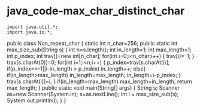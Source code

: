 # java_code-max_char_distinct_char

	import java.util.*;
	import java.io.*;
public class Non_repeat_char
{
static int n_char=256;
public static int max_size_sub(String s)
{
int n=s.length();
int in_length=1;
int max_length=1;
int p_index;
int trav[]=new int[n_char];
for(int i=0;i<n_char;i++)
{
	trav[i]=-1;
}
trav[s.charAt(0)]=0;
for(int i=1;i<n;i++)
{
	p_index=trav[s.charAt(i)];
	if(p_index==-1||i-in_length > p_index)
		in_length++;
	else{
		if(in_length>max_length)
		in_length=max_length;
		in_length=i-p_index;
	}
	trav[s.charAt(i)]=i;
}
	if(in_length>max_length)
		max_length=in_length;
	return max_length;
	}
	public static void main(String[] args)
	{
		 String s;
		Scanner as=new Scanner(System.in);
		s=as.nextLine();
		int l = max_size_sub(s);
		System.out.println(l);
	}
}
		
		
		
	
